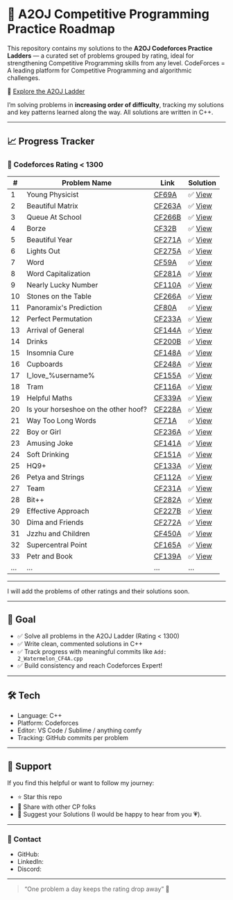 # 🚀 A2OJ Competitive Programming Practice Roadmap

This repository contains my solutions to the **A2OJ Codeforces Practice Ladders** — a curated set of problems grouped by rating, ideal for strengthening Competitive Programming skills from any level.
CodeForces = A leading platform for Competitive Programming and algorithmic challenges.

🔗 [Explore the A2OJ Ladder](https://earthshakira.github.io/a2oj-clientside/server/Ladders.html)

I’m solving problems in **increasing order of difficulty**, tracking my solutions and key patterns learned along the way. All solutions are written in C++.

---

## 📈 Progress Tracker

### 🔹 Codeforces Rating < 1300

| # | Problem Name   | Link                                                         | Solution                              |
|---|----------------|--------------------------------------------------------------|---------------------------------------|
| 1 | Young Physicist  | [CF69A](https://codeforces.com/problemset/problem/69/A)   | ✅ [View](rating-<1300>/1_YoungPhysicist_CF69A.cpp)   |
| 2 | Beautiful Matrix     | [CF263A](https://codeforces.com/problemset/problem/263/A)       | ✅ [View](rating-<1300>/2_BeautifulMatrix_CF263A.cpp)    |
| 3 | Queue At School     | [CF266B](https://codeforces.com/problemset/problem/266/B)       | ✅ [View](rating-<1300>/3_QueueAtSchool_CF266B.cpp)    |
| 4 | Borze     | [CF32B](https://codeforces.com/problemset/problem/32/B)       | ✅ [View](rating-<1300>/4_Borze_CF32B.cpp)    |
| 5 | Beautiful Year     | [CF271A](https://codeforces.com/problemset/problem/271/A)       | ✅ [View](rating-<1300>/5_BeautifulYear_CF271A.cpp)    |
| 6 | Lights Out | [CF275A](https://codeforces.com/problemset/problem/275/A)       | ✅ [View](rating-<1300>/6_LightsOut_CF275A.cpp)    |
| 7 | Word | [CF59A](https://codeforces.com/problemset/problem/59/A)       | ✅ [View](rating-<1300>/7_Word_CF59A.cpp)    |
| 8 | Word Capitalization | [CF281A](https://codeforces.com/problemset/problem/281/A)       | ✅ [View](rating-<1300>/8_WordCapitalization_CF281A.cpp)    |
| 9 | Nearly Lucky Number | [CF110A](https://codeforces.com/problemset/problem/110/A)       | ✅ [View](rating-<1300>/9_NearlyLuckyNumber_CF110A.cpp)    |
| 10 | Stones on the Table | [CF266A](https://codeforces.com/problemset/problem/266/A)       | ✅ [View](rating-<1300>/10_StonesOnTheTable_CF266A.cpp)    |
| 11 | Panoramix's Prediction | [CF80A](https://codeforces.com/problemset/problem/80/A)       | ✅ [View](rating-<1300>/11_CF80A.cpp)    |
| 12 | Perfect Permutation | [CF233A](https://codeforces.com/problemset/problem/233/A)       | ✅ [View](rating-<1300>/12_CF233A.cpp)    |
| 13 | Arrival of  General | [CF144A](https://codeforces.com/problemset/problem/144/A)       | ✅ [View](rating-<1300>/13_CF144A.cpp)    |
| 14 | Drinks | [CF200B](https://codeforces.com/problemset/problem/200/B)       | ✅ [View](rating-<1300>/14_CF200B.cpp)    |
| 15 | Insomnia Cure | [CF148A](https://codeforces.com/problemset/problem/148/A)       | ✅ [View](rating-<1300>/15_CF148A.cpp)    |
| 16 | Cupboards  | [CF248A](https://codeforces.com/problemset/problem/248/A)       | ✅ [View](rating-<1300>/16_CF248A.cpp)    |
| 17 | I_love_%username% | [CF155A](https://codeforces.com/problemset/problem/155/A)       | ✅ [View](rating-<1300>/17_CF155A.cpp)    |
| 18 | Tram | [CF116A](https://codeforces.com/problemset/problem/116/A)       | ✅ [View](rating-<1300>/18_CF116A.cpp)    |
| 19 | Helpful Maths | [CF339A](https://codeforces.com/problemset/problem/339/A)       | ✅ [View](rating-<1300>/19_CF339A.cpp)    |
| 20 | Is your horseshoe on the other hoof? | [CF228A](https://codeforces.com/problemset/problem/228/A)       | ✅ [View](rating-<1300>/20_CF228A.cpp)    |
| 21 |Way Too Long Words| [CF71A](https://codeforces.com/problemset/problem/71/A)       | ✅ [View](rating-<1300>/21_CF71A.cpp)    |
| 22 |Boy or Girl | [CF236A](https://codeforces.com/problemset/problem/236/A)       | ✅ [View](rating-<1300>/22_CF236A.cpp)    |
| 23 |Amusing Joke| [CF141A](https://codeforces.com/problemset/problem/141/A)       | ✅ [View](rating-<1300>/23_CF141A.cpp)    |
| 24 |Soft Drinking| [CF151A](https://codeforces.com/problemset/problem/151/A)       | ✅ [View](rating-<1300>/24_CF151A.cpp)    |
| 25 |HQ9+| [CF133A](https://codeforces.com/problemset/problem/133/A)       | ✅ [View](rating-<1300>/25_CF133A.cpp)    |
| 26 |Petya and Strings| [CF112A](https://codeforces.com/problemset/problem/112/A)       | ✅ [View](rating-<1300>/26_CF112A.cpp)   |
| 27 |Team| [CF231A](https://codeforces.com/problemset/problem/231/A)       | ✅ [View](rating-<1300>/27_CF231A.cpp)   |
| 28 |Bit++| [CF282A](https://codeforces.com/problemset/problem/282/A)       | ✅ [View](rating-<1300>/28_CF282A.cpp)   |
| 29 |Effective Approach | [CF227B](https://codeforces.com/problemset/problem/227/B)       | ✅ [View](rating-<1300>/29_CF227B.cpp)   |
| 30 |Dima and Friends | [CF272A](https://codeforces.com/problemset/problem/272/A)       | ✅ [View](rating-<1300>/30_CF272A.cpp)   |
| 31 | Jzzhu and Children | [CF450A](https://codeforces.com/problemset/problem/450/A)       | ✅ [View](rating-<1300>/31_CF450A.cpp)   |
| 32 | Supercentral Point | [CF165A](https://codeforces.com/problemset/problem/165/A)       | ✅ [View](rating-<1300>/32_CF165A.cpp)   |
| 33 | Petr and Book | [CF139A](https://codeforces.com/problemset/problem/139/A)       | ✅ [View](rating-<1300>/33_CF139A.cpp)   |
| … | …              | …                                                            | …                                     |

---
I will add the problems of other ratings and their solutions soon. 

---
## 🧠 Goal

- ✅ Solve all problems in the A2OJ Ladder (Rating < 1300)
- ✅ Write clean, commented solutions in C++
- ✅ Track progress with meaningful commits like `Add: 2_Watermelon_CF4A.cpp`
- ✅ Build consistency and reach Codeforces Expert!

---

## 🛠️ Tech

- Language: C++
- Platform: Codeforces
- Editor: VS Code / Sublime / anything comfy
- Tracking: GitHub commits per problem

---

## 🌟 Support

If you find this helpful or want to follow my journey:
- ⭐ Star this repo
- 🔁 Share with other CP folks
- 🧠 Suggest your Solutions (I would be happy to hear from you 💗).

---

### 💬 Contact

- GitHub:
- LinkedIn: 
- Discord: 
---

> “One problem a day keeps the rating drop away” 🚀


